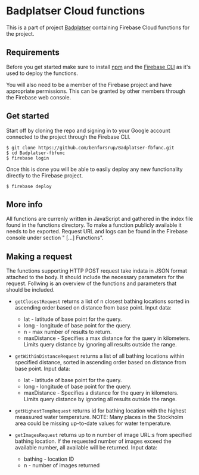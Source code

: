 # Badplatser Cloud functions
This is a part of project [Badplatser](https://github.com/benforsrup/WebMobileProject) containing Firebase Cloud functions for the project.


## Requirements
Before you get started make sure to install [npm](https://www.npmjs.com/get-npm
) and the [Firebase CLI](https://firebase.google.com/docs/cli) as it's used to deploy the functions.

You will also need to be a member of the Firebase project and have appropriate permissions. This can be granted by other members through the Firebase web console.


## Get started
Start off by cloning the repo and signing in to your Google account connected to the project through the Firebase CLI.
```shell
$ git clone https://github.com/benforsrup/Badplatser-fbfunc.git
$ cd Badplatser-fbfunc
$ firebase login
```
Once this is done you will be able to easily deploy any new functionality directly to the Firebase project.
```shell
$ firebase deploy
```

## More info
All functions are currenly written in JavaScript and gathered in the index file found in the functions directory. To make a function publicly available it needs to be exported. Request URL and logs can be found in the Firebase console under section " [...] Functions".


## Making a request
The functions supporting HTTP POST request take indata in JSON format attached to the body. It should include the necessary parameters for the request. Follwing is an overview of the functions and parameters that should be included.

-  `getClosestRequest`
returns a list of n closest bathing locations sorted in ascending order based on distance from base point. Input data: 
    - lat      -       latitude of base point for the query.
    - long     -       longitude of base point for the query.
    - n        -       max number of results to return.
    - maxDistance  -   Specifies a max distance for the query in kilometers. Limits query distance by ignoring all results outside the range.

-  `getWithinDistanceRequest`
returns a list of all bathing locations within specified distance, sorted in ascending order based on distance from base point. Input data: 
    - lat         -     latitude of base point for the query.
    - long         -    longitude of base point for the query.
    - maxDistance   -   Specifies a distance for the query in kilometers. Limits query distance by ignoring all results outside the range.


- `getHighestTempRequest`
returns id for bathing location with the highest meassured water temperature. NOTE: Many places in the Stockholm area could be missing up-to-date values for water temperature.


- `getImagesRequest`
returns up to n number of image URL:s from specified bathing location. If the requested number of images exceed the available number, all available will be returned. Input data:
    - bathing   -    location ID
    - n         -    number of images returned
